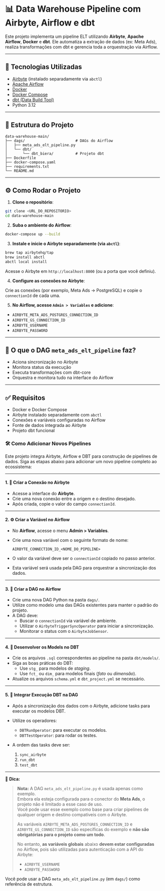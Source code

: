 # 📊 Data Warehouse Pipeline com Airbyte, Airflow e dbt

Este projeto implementa um pipeline ELT utilizando **Airbyte**, **Apache Airflow**, **Docker** e **dbt**. Ele automatiza a extração de dados (ex: Meta Ads), realiza transformações com dbt e gerencia toda a orquestração via Airflow.

---

## 🚀 Tecnologias Utilizadas

- [Airbyte](https://airbyte.com/) (instalado separadamente via `abctl`)
- [Apache Airflow](https://airflow.apache.org/)
- [Docker](https://www.docker.com/)
- [Docker Compose](https://docs.docker.com/compose/)
- [dbt (Data Build Tool)](https://www.getdbt.com/)
- Python 3.12

---

## 📁 Estrutura do Projeto

```
data-warehouse-main/
├── dags/                       # DAGs do Airflow
│   ├── meta_ads_elt_pipeline.py
│   └── dbt/
│       └── dbt_biera/          # Projeto dbt
├── Dockerfile
├── docker-compose.yaml
├── requirements.txt
└── README.md
```

---

## ⚙️ Como Rodar o Projeto

1. **Clone o repositório**:

```bash
git clone <URL_DO_REPOSITORIO>
cd data-warehouse-main
```

2. **Suba o ambiente do Airflow**:

```bash
docker-compose up --build
```

3. **Instale e inicie o Airbyte separadamente (via `abctl`)**:

```bash
brew tap airbytehq/tap
brew install abctl
abctl local install
```

Acesse o Airbyte em `http://localhost:8000` (ou a porta que você definiu).

4. **Configure as conexões no Airbyte**:

Crie as conexões (por exemplo, Meta Ads → PostgreSQL) e copie o `connectionId` de cada uma.

5. **No Airflow, acesse `Admin > Variables` e adicione**:

- `AIRBYTE_META_ADS_POSTGRES_CONNECTION_ID`
- `AIRBYTE_GS_CONNECTION_ID`
- `AIRBYTE_USERNAME`
- `AIRBYTE_PASSWORD`

---

## 🧠 O que o DAG `meta_ads_elt_pipeline` faz?

- Aciona sincronização no Airbyte
- Monitora status da execução
- Executa transformações com dbt-core
- Orquestra e monitora tudo na interface do Airflow

---

## ✅ Requisitos

- Docker e Docker Compose
- Airbyte instalado separadamente com `abctl`
- Conexões e variáveis configuradas no Airflow
- Fonte de dados integrada ao Airbyte
- Projeto dbt funcional

### 🛠️ Como Adicionar Novos Pipelines

Este projeto integra Airbyte, Airflow e DBT para construção de pipelines de dados. Siga as etapas abaixo para adicionar um novo pipeline completo ao ecossistema:

---

#### 1. 🔌 Criar a Conexão no Airbyte

- Acesse a interface do **Airbyte**.
- Crie uma nova conexão entre a origem e o destino desejado.
- Após criada, copie o valor do campo `connectionId`.

---

#### 2. ⚙️ Criar a Variável no Airflow

- No **Airflow**, acesse o menu **Admin > Variables**.
- Crie uma nova variável com o seguinte formato de nome:

  ```
  AIRBYTE_CONNECTION_ID_<NOME_DO_PIPELINE>
  ```

- O valor da variável deve ser o `connectionId` copiado no passo anterior.
- Esta variável será usada pela DAG para orquestrar a sincronização dos dados.

---

#### 3. 📅 Criar a DAG no Airflow

- Crie uma nova DAG Python na pasta `dags/`.
- Utilize como modelo uma das DAGs existentes para manter o padrão do projeto.
- A DAG deve:
  - Buscar o `connectionId` via variável de ambiente.
  - Utilizar o `AirbyteTriggerSyncOperator` para iniciar a sincronização.
  - Monitorar o status com o `AirbyteJobSensor`.

---

#### 4. 🧪 Desenvolver os Models no DBT

- Crie os arquivos `.sql` correspondentes ao pipeline na pasta `dbt/models/`.
- Siga as boas práticas do DBT:
  - Use `stg_` para modelos de *staging*.
  - Use `fct_` ou `dim_` para modelos finais (*fato* ou *dimensão*).
- Atualize os arquivos `schema.yml` e `dbt_project.yml` se necessário.

---

#### 5. 🔁 Integrar Execução DBT na DAG

- Após a sincronização dos dados com o Airbyte, adicione tasks para executar os modelos DBT.
- Utilize os operadores:
  - `DBTRunOperator`: para executar os modelos.
  - `DBTTestOperator`: para rodar os testes.

- A ordem das tasks deve ser:
  1. `sync_airbyte`
  2. `run_dbt`
  3. `test_dbt`

---

📌 **Dica:**  

> **Nota:** A DAG `meta_ads_elt_pipeline.py` é usada apenas como exemplo.  
> Embora ela esteja configurada para o conector do **Meta Ads**, o projeto não é limitado a esse caso de uso.  
> Você pode usar esse exemplo como base para criar pipelines de qualquer origem e destino compatíveis com o Airbyte.  
> 
> As variáveis `AIRBYTE_META_ADS_POSTGRES_CONNECTION_ID` e `AIRBYTE_GS_CONNECTION_ID` são específicas do exemplo e **não são obrigatórias para o projeto como um todo**.  
> 
> No entanto, **as variáveis globais** abaixo **devem estar configuradas** no Airflow, pois são utilizadas para autenticação com a API do Airbyte:
>
> - `AIRBYTE_USERNAME`
> - `AIRBYTE_PASSWORD`


Você pode usar a DAG `meta_ads_elt_pipeline.py` (em `dags/`) como referência de estrutura.

